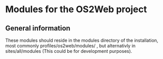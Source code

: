Modules for the OS2Web project
================================

General information
------------------

These modules should reside in the modules directory of the installation, most commonly profiles/os2web/modules/ ,
but alternativly in sites/all/modules (This could be for development purposes).
